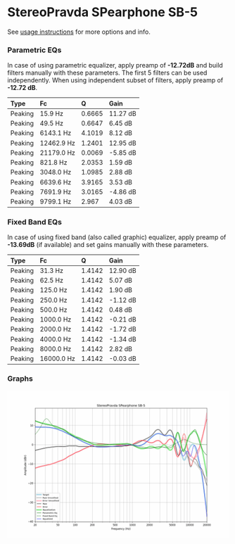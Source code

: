 # StereoPravda SPearphone SB-5
See [usage instructions](https://github.com/jaakkopasanen/AutoEq#usage) for more options and info.

### Parametric EQs
In case of using parametric equalizer, apply preamp of **-12.72dB** and build filters manually
with these parameters. The first 5 filters can be used independently.
When using independent subset of filters, apply preamp of **-12.72 dB**.

| Type    | Fc         |      Q | Gain     |
|:--------|:-----------|:-------|:---------|
| Peaking | 15.9 Hz    | 0.6665 | 11.27 dB |
| Peaking | 49.5 Hz    | 0.6647 | 6.45 dB  |
| Peaking | 6143.1 Hz  | 4.1019 | 8.12 dB  |
| Peaking | 12462.9 Hz | 1.2401 | 12.95 dB |
| Peaking | 21179.0 Hz | 0.0069 | -5.85 dB |
| Peaking | 821.8 Hz   | 2.0353 | 1.59 dB  |
| Peaking | 3048.0 Hz  | 1.0985 | 2.88 dB  |
| Peaking | 6639.6 Hz  | 3.9165 | 3.53 dB  |
| Peaking | 7691.9 Hz  | 3.0165 | -4.86 dB |
| Peaking | 9799.1 Hz  | 2.967  | 4.03 dB  |

### Fixed Band EQs
In case of using fixed band (also called graphic) equalizer, apply preamp of **-13.69dB**
(if available) and set gains manually with these parameters.

| Type    | Fc         |      Q | Gain     |
|:--------|:-----------|:-------|:---------|
| Peaking | 31.3 Hz    | 1.4142 | 12.90 dB |
| Peaking | 62.5 Hz    | 1.4142 | 5.07 dB  |
| Peaking | 125.0 Hz   | 1.4142 | 1.90 dB  |
| Peaking | 250.0 Hz   | 1.4142 | -1.12 dB |
| Peaking | 500.0 Hz   | 1.4142 | 0.48 dB  |
| Peaking | 1000.0 Hz  | 1.4142 | -0.21 dB |
| Peaking | 2000.0 Hz  | 1.4142 | -1.72 dB |
| Peaking | 4000.0 Hz  | 1.4142 | -1.34 dB |
| Peaking | 8000.0 Hz  | 1.4142 | 2.82 dB  |
| Peaking | 16000.0 Hz | 1.4142 | -0.03 dB |

### Graphs
![](./StereoPravda%20SPearphone%20SB-5.png)